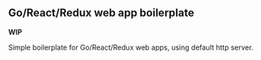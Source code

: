 ## Go/React/Redux web app boilerplate

**WIP**

Simple boilerplate for Go/React/Redux web apps, using default http server.

